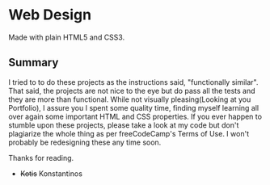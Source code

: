 # Web Design
Made with plain HTML5 and CSS3.
## Summary
I tried to to do these projects as the instructions said, "functionally similar".
That said, the projects are not nice to the eye but do pass all the tests and they are more than functional.
While not visually pleasing(Looking at you Portfolio), I assure you I spent some quality time, finding myself learning all over again some important HTML and CSS properties.
If you ever happen to stumble upon these projects, please take a look at my code but don't plagiarize the whole thing as per freeCodeCamp's Terms of Use.
I won't probably be redesigning these any time soon.

Thanks for reading. 
- ~~Kotis~~ Konstantinos